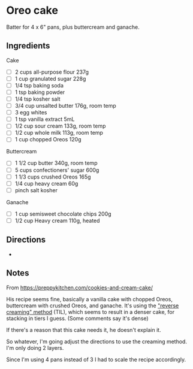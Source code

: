 # Oreo cake

Batter for 4 x 6" pans, plus buttercream and ganache.

## Ingredients

Cake

* [ ] 2 cups all-purpose flour 237g
* [ ] 1 cup granulated sugar 228g
* [ ] 1/4 tsp baking soda
* [ ] 1 tsp baking powder
* [ ] 1/4 tsp kosher salt
* [ ] 3/4 cup unsalted butter 176g, room temp
* [ ] 3 egg whites
* [ ] 1 tsp vanilla extract 5mL
* [ ] 1/2 cup sour cream 133g, room temp
* [ ] 1/2 cup whole milk 113g, room temp
* [ ] 1 cup chopped Oreos 120g

Buttercream

* [ ] 1 1/2 cup butter 340g, room temp
* [ ] 5 cups confectioners' sugar 600g
* [ ] 1 1/3 cups crushed Oreos 165g
* [ ] 1/4 cup heavy cream 60g
* [ ] pinch salt kosher

Ganache

* [ ] 1 cup semisweet chocolate chips 200g
* [ ] 1/2 cup Heavy cream 110g, heated

## Directions

* 

## Notes

From https://preppykitchen.com/cookies-and-cream-cake/

His recipe seems fine, basically a vanilla cake with chopped Oreos, buttercream with crushed Oreos, and ganache.
It's using the ["reverse creaming" method](https://www.kingarthurbaking.com/blog/2022/03/09/what-is-reverse-creaming-and-why-does-it-make-great-cake) (TIL), which seems to result in a denser cake, for stacking in tiers I guess.
(Some comments say it's dense)

If there's a reason that this cake needs it, he doesn't explain it.

So whatever, I'm going adjust the directions to use the creaming method.
I'm only doing 2 layers.

Since I'm using 4 pans instead of 3 I had to scale the recipe accordingly.

